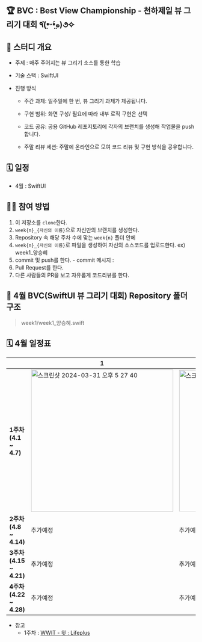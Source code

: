 ## 🏆 BVC : Best View Championship - 천하제일 뷰 그리기 대회 ٩(•̤̀ᵕ•̤́๑)૭✧

## 📌 스터디 개요

- 주제 : 매주 주어지는 뷰 그리기 소스를 통한 학습

- 기술 스택 : SwiftUI

- 진행 방식

   - 주간 과제: 일주일에 한 번, 뷰 그리기 과제가 제공됩니다.

   - 구현 범위: 화면 구성/ 필요에 따라 내부 로직 구현은 선택

   - 코드 공유: 공용 GitHub 레포지토리에 각자의 브랜치를 생성해 작업물을 push합니다.

   - 주말 리뷰 세션: 주말에 온라인으로 모여 코드 리뷰 및 구현 방식을 공유합니다.
## 🗓️ 일정
 - 4월 : SwiftUI
## 🙌🏻 참여 방법
1. 이 저장소를 `clone`한다.
2. `week{n}_{자신의 이름}`으로 자신만의 브랜치를 생성한다.
3. Repository 속 해당 주차 수에 맞는 `week{n}` 폴더 안에
4. `week{n}_{자신의 이름}`로 파일을 생성하여 자신의 소스코드를 업로드한다. ex) week1_양승혜
5. commit 및 push를 한다. - commit 메시지 : 
6. Pull Request를 한다.
7. 다른 사람들의 PR을 보고 자유롭게 코드리뷰를 한다.

## 📂 4월 BVC(SwiftUI 뷰 그리기 대회) Repository 폴더 구조
> week1/week1_양승혜.swift
## 🗓️ 4월 일정표
||1|2|
|------|---|---|
|**1주차 (4.1 ~ 4.7)**|<img width="378" alt="스크린샷 2024-03-31 오후 5 27 40" src="https://github.com/Monthly-iOS/.github/assets/66904886/5a45c81c-91d2-430a-958a-472b553a51e9">|<img width="376" alt="스크린샷 2024-03-31 오후 5 28 10" src="https://github.com/Monthly-iOS/.github/assets/66904886/a47bfb24-bacb-4913-addd-b972ad876fbd">|
|**2주차 (4.8 ~ 4.14)**|추가예정|추가예정|
|**3주차 (4.15 ~ 4.21)**|추가예정|추가예정|
|**4주차 (4.22 ~ 4.28)**|추가예정|추가예정|

- 참고
   - 1주차 :  [WWIT - 윗 : Lifeplus](https://wwit.design/2021/02/16/lifeplus/)




<!--

**Here are some ideas to get you started:**

🙋‍♀️ A short introduction - what is your organization all about?
🌈 Contribution guidelines - how can the community get involved?
👩‍💻 Useful resources - where can the community find your docs? Is there anything else the community should know?
🍿 Fun facts - what does your team eat for breakfast?
🧙 Remember, you can do mighty things with the power of [Markdown](https://docs.github.com/github/writing-on-github/getting-started-with-writing-and-formatting-on-github/basic-writing-and-formatting-syntax)
-->
